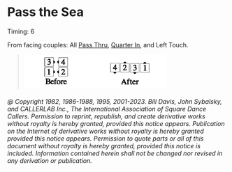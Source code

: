 
# Pass the Sea

Timing: 6

From facing couples: All [ Pass Thru](../b1/pass_thru.md), 
[Quarter In](quarter_in.md), and Left Touch.

> 
> ![alt](pass_the_sea_1a.png)![alt](pass_the_sea_1b.png)
> 

###### @ Copyright 1982, 1986-1988, 1995, 2001-2023. Bill Davis, John Sybalsky, and CALLERLAB Inc., The International Association of Square Dance Callers. Permission to reprint, republish, and create derivative works without royalty is hereby granted, provided this notice appears. Publication on the Internet of derivative works without royalty is hereby granted provided this notice appears. Permission to quote parts or all of this document without royalty is hereby granted, provided this notice is included. Information contained herein shall not be changed nor revised in any derivation or publication.
